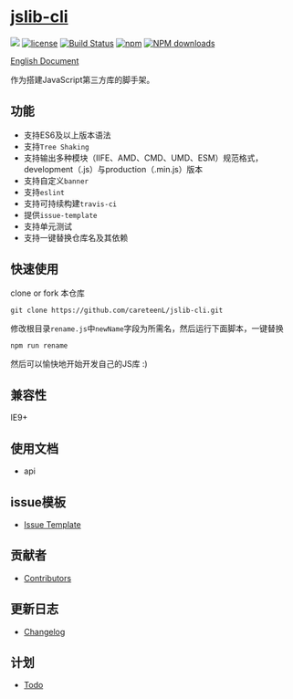 # [jslib-cli](https://github.com/careteenL/jslib-cli)
[![](https://img.shields.io/badge/Powered%20by-jslib%20cli-brightgreen.svg)](https://github.com/careteenL/jslib-cli)
[![license](https://img.shields.io/badge/license-MIT-blue.svg)](https://github.com/careteenL/jslib-cli/blob/master/LICENSE)
[![Build Status](https://travis-ci.org/careteenL/jslib-cli.svg?branch=master)](https://travis-ci.org/careteenL/jslib-cli)
[![npm](https://img.shields.io/badge/npm-0.1.0-orange.svg)](https://www.npmjs.com/package/jslib-cli)
[![NPM downloads](http://img.shields.io/npm/dm/jslib-cli.svg?style=flat-square)](http://www.npmtrends.com/jslib-cli)

[English Document](./README.en_US.md)

作为搭建JavaScript第三方库的脚手架。

## 功能

- 支持ES6及以上版本语法
- 支持`Tree Shaking`
- 支持输出多种模块（IIFE、AMD、CMD、UMD、ESM）规范格式，development（.js）与production（.min.js）版本
- 支持自定义`banner`
- 支持`eslint`
- 支持可持续构建`travis-ci`
- 提供`issue-template`
- 支持单元测试
- 支持一键替换仓库名及其依赖

## 快速使用

clone or fork 本仓库
```shell
git clone https://github.com/careteenL/jslib-cli.git
```

修改根目录`rename.js`中`newName`字段为所需名，然后运行下面脚本，一键替换
```shell
npm run rename
```

然后可以愉快地开始开发自己的JS库 :)

## 兼容性

IE9+

## 使用文档

- api

## issue模板

- [Issue Template](./ISSUETEMPLATE.md)

## 贡献者

- [Contributors](https://github.com/careteenL/jslib-cli/graphs/contributors)

## 更新日志

- [Changelog](./CHANGELOG.md)

## 计划

- [Todo](./TODO.md)